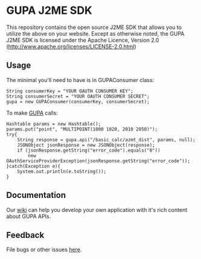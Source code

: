 GUPA J2ME SDK
================

This repository contains the open source J2ME SDK that allows you to utilize the
above on your website. Except as otherwise noted, the GUPA J2ME SDK
is licensed under the Apache Licence, Version 2.0
(http://www.apache.org/licenses/LICENSE-2.0.html)


Usage
-----

The minimal you'll need to have is in GUPAConsumer class:

	String consumerKey = "YOUR OAUTH CONSUMER KEY";
    String consumerSecret = "YOUR OAUTH CONSUMER SECRET";
    gupa = new GUPAConsumer(consumerKey, consumerSecret);
			

To make [GUPA][GUPA] calls:
	
	Hashtable params = new Hashtable();
    params.put("point", "MULTIPOINT(1000 1020, 2010 2050)");
    try{
		String response = gupa.api("/basic_calc/azmt_dist", params, null);
		JSONObject jsonResponse = new JSONObject(response);
		if (jsonResponse.getString("error_code").equals("0"))
			new OAuthServiceProviderException(jsonResponse.getString("error_code"));
	}catch(Exception e){
		System.out.println(e.toString());
	}

[GUPA]: http://www.geomatikuygulamalar.com/gupa


Documentation
--------
Our [wiki] can help you develop your own application with it's rich content about GUPA APIs.

[wiki]: http://www.geomatikuygulamalar.com/wiki

Feedback
--------

File bugs or other issues [here][issues].

[issues]: http://github.com/mtrcn/gupa-j2me/issues
